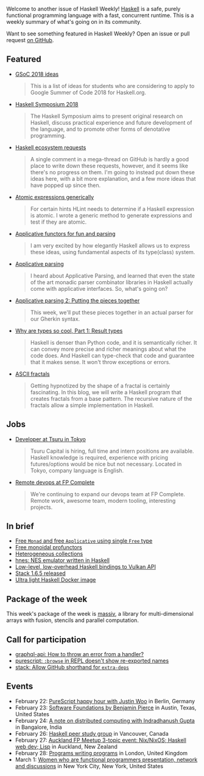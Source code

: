 <!-- 2018-02-22 -->

Welcome to another issue of Haskell Weekly!
[Haskell](https://haskell-lang.org) is a safe, purely functional programming language with a fast, concurrent runtime.
This is a weekly summary of what's going on in its community.

Want to see something featured in Haskell Weekly?
Open an issue or pull request [on GitHub](https://github.com/haskellweekly/haskellweekly.github.io).

## Featured

-   [GSoC 2018 ideas](https://summer.haskell.org/ideas.html)

    > This is a list of ideas for students who are considering to apply to Google Summer of Code 2018 for Haskell.org.

-   [Haskell Symposium 2018](https://www.haskell.org/haskell-symposium/2018/)

    > The Haskell Symposium aims to present original research on Haskell, discuss practical experience and future development of the language, and to promote other forms of denotative programming.

-   [Haskell ecosystem requests](https://www.snoyman.com/blog/2018/02/haskell-ecosystem-requests)

    > A single comment in a mega-thread on GitHub is hardly a good place to write down these requests, however, and it seems like there's no progress on them. I'm going to instead put down these ideas here, with a bit more explanation, and a few more ideas that have popped up since then.

-   [Atomic expressions generically](https://neilmitchell.blogspot.com/2018/02/atomic-expressions-generically.html)

    > For certain hints HLint needs to determine if a Haskell expression is atomic. I wrote a generic method to generate expressions and test if they are atomic.

-   [Applicative functors for fun and parsing](https://arunraghavan.net/2018/02/applicative-functors-for-fun-and-parsing/)

    > I am very excited by how elegantly Haskell allows us to express these ideas, using fundamental aspects of its type(class) system.

-   [Applicative parsing](https://blog.lahteenmaki.net/applicative-parsing.html)

    > I heard about Applicative Parsing, and learned that even the state of the art monadic parser combinator libraries in Haskell actually come with applicative interfaces. So, what's going on?

-   [Applicative parsing 2: Putting the pieces together](https://mmhaskell.com/blog/2018/2/19/applicative-parsing-ii-putting-the-pieces-together)

    > This week, we'll put these pieces together in an actual parser for our Gherkin syntax.

-   [Why are types so cool, Part 1: Result types](https://blue-dinosaur.github.io/haskell/type-theory/programming/2018/02/19/result-types.html)

    > Haskell is denser than Python code, and it is semantically richer. It can convey more precise and richer meanings about what the code does. And Haskell can type-check that code and guarantee that it makes sense. It won't throw exceptions or errors.

-   [ASCII fractals](https://janmasrovira.gitlab.io/ascetic-slug/post/ascii-fractals/)

    > Getting hypnotized by the shape of a fractal is certainly fascinating. In this blog, we will write a Haskell program that creates fractals from a base pattern. The recursive nature of the fractals allow a simple implementation in Haskell.

## Jobs

-   [Developer at Tsuru in Tokyo](https://np.reddit.com/r/haskell/comments/7ysft5/tsuru_is_hiring/duits8s/)

    > Tsuru Capital is hiring, full time and intern positions are available. Haskell knowledge is required, experience with pricing futures/options would be nice but not necessary. Located in Tokyo, company language is English.

-   [Remote devops at FP Complete](https://twitter.com/snoyberg/status/965969385755172869)

    > We're continuing to expand our devops team at FP Complete. Remote work, awesome team, modern tooling, interesting projects.

## In brief

-   [Free `Monad` and free `Applicative` using single `Free` type](http://oleg.fi/gists/posts/2018-02-21-single-free.html)
-   [Free monoidal profunctors](https://bartoszmilewski.com/2018/02/20/free-monoidal-profunctors/)
-   [Heterogeneous collections](http://www.hsyl20.fr/home/posts/2018-02-21-heterogeneous-collections.html)
-   [hnes: NES emulator written in Haskell](https://github.com/dbousamra/hnes/tree/02a1db57c4cc045af64892919c395f09d129f9fd)
-   [Low-level, low-overhead Haskell bindings to Vulkan API](https://github.com/achirkin/vulkan/tree/cfb85bc7096abf6099b9253ac3da28d4ffd40ee4)
-   [Stack 1.6.5 released](https://github.com/commercialhaskell/stack/releases/tag/v1.6.5)
-   [Ultra light Haskell Docker image](https://github.com/naushadh/hello-world/tree/3a4ecb3e49a7cd1624c385bdb808518182fd17cb#example-1-ultra-light-docker-image)

## Package of the week

This week's package of the week is [massiv](https://hackage.haskell.org/package/massiv-0.1.0.0),
a library for multi-dimensional arrays with fusion, stencils and parallel computation.

## Call for participation

-   [graphql-api: How to throw an error from a handler?](https://github.com/haskell-graphql/graphql-api/issues/172)
-   [purescript: `:browse` in REPL doesn't show re-exported names](https://github.com/purescript/purescript/issues/3247)
-   [stack: Allow GitHub shorthand for `extra-deps`](https://github.com/commercialhaskell/stack/issues/3873)

## Events

-   February 22: [PureScript happy hour with Justin Woo](https://www.meetup.com/Berlin-Functional-Programming-Group/events/246441427/) in Berlin, Germany
-   February 23: [Software Foundations by Benjamin Pierce](https://www.meetup.com/Austin-Types-Theorems-and-Programming-Languages/events/245115075/) in Austin, Texas, United States
-   February 24: [A note on distributed computing with Indradhanush Gupta](https://www.meetup.com/Papers-we-love-Bangalore/events/247608496/) in Bangalore, India
-   February 26: [Haskell peer study group](https://www.meetup.com/Vancouver-Functional-Programmers/events/247554893/) in Vancouver, Canada
-   February 27: [Auckland FP Meetup 3-topic event: Nix/NixOS; Haskell web dev; Lisp](https://www.meetup.com/Functional-Programming-Auckland/events/247729046/) in Auckland, New Zealand
-   February 28: [Programs writing programs](https://www.meetup.com/London-Haskell/events/247767200/) in London, United Kingdom
-   March 1: [Women who are functional programmers presentation, network and discussions](https://www.meetup.com/NY-Women-Who-Functional-Code/events/243905448/) in New York City, New York, United States
